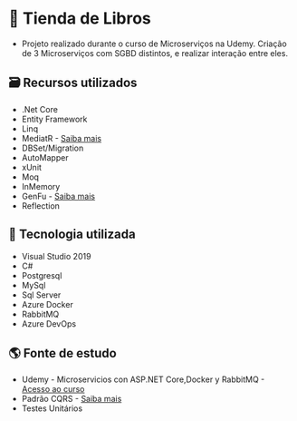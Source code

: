 # 📄 Tienda de Libros

- Projeto realizado durante o curso de Microserviços na Udemy. Criação de 3 Microserviços com SGBD distintos, e realizar interação entre eles.

## 🗃 Recursos utilizados
- .Net Core
- Entity Framework
- Linq
- MediatR - [Saiba mais](https://imasters.com.br/back-end/mediator-pattern-com-mediatr-asp-net-core-2-2 "iMasters")
- DBSet/Migration
- AutoMapper
- xUnit
- Moq
- InMemory
- GenFu - [Saiba mais](https://medium.com/@juniorporfirio/brincando-com-genfu-net-core-33855de3e271 "medium.com/@juniorporfirio")
- Reflection

## 💾 Tecnologia utilizada

- Visual Studio 2019
- C#
- Postgresql
- MySql
- Sql Server
- Azure Docker
- RabbitMQ
- Azure DevOps

## 🌎 Fonte de estudo
- Udemy - Microservicios con ASP.NET Core,Docker y RabbitMQ - [Acesso ao curso](https://www.udemy.com/course/microservices-con-aspnet-core-y-docker-en-azure/ "Udemy")
- Padrão CQRS - [Saiba mais](https://www.eduardopires.net.br/2016/07/cqrs-o-que-e-onde-aplicar/#:~:text=CQRS%20significa%20Command%20Query%20Responsibility,Sourcing%2C%20Transaction%20Script%20e%20etc. "O que é? Onde aplicar?")
- Testes Unitários
